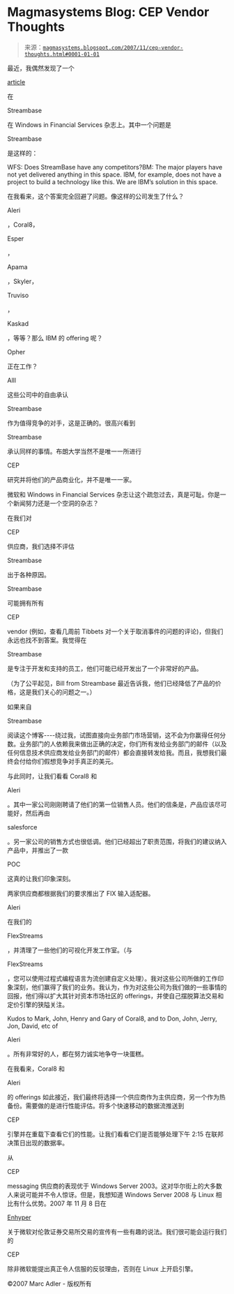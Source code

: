 <!--yml

分类：未分类

日期：2024-05-18 05:06:37

-->

# Magmasystems Blog: CEP Vendor Thoughts

> 来源：[`magmasystems.blogspot.com/2007/11/cep-vendor-thoughts.html#0001-01-01`](http://magmasystems.blogspot.com/2007/11/cep-vendor-thoughts.html#0001-01-01)

最近，我偶然发现了一个

[article](http://windowsfs.com/TheMag/tabid/54/articleType/ArticleView/articleId/2101/Default.aspx)

在

Streambase

在 Windows in Financial Services 杂志上。其中一个问题是

Streambase

是这样的：

WFS: Does StreamBase have any competitors?BM: The major players have not yet delivered anything in this space. IBM, for example, does not have a project to build a technology like this. We are IBM’s solution in this space.

在我看来，这个答案完全回避了问题。像这样的公司发生了什么？

Aleri

，Coral8，

Esper

，

Apama

，Skyler，

Truviso

，

Kaskad

，等等？那么 IBM 的 offering 呢？

Opher

正在工作？

Alll

这些公司中的自由承认

Streambase

作为值得竞争的对手，这是正确的。很高兴看到

Streambase

承认同样的事情。布朗大学当然不是唯一一所进行

CEP

研究并将他们的产品商业化，并不是唯一一家。

微软和 Windows in Financial Services 杂志让这个疏忽过去，真是可耻。你是一个新闻努力还是一个空洞的杂志？

在我们对

CEP

供应商，我们选择不评估

Streambase

出于各种原因。

Streambase

可能拥有所有

CEP

vendor (例如，查看几周前 Tibbets 对一个关于取消事件的问题的评论)，但我们永远也找不到答案。我觉得在

Streambase

是专注于开发和支持的员工，他们可能已经开发出了一个非常好的产品。

（为了公平起见，Bill from Streambase 最近告诉我，他们已经降低了产品的价格，这是我们关心的问题之一。）

如果来自

Streambase

阅读这个博客----绕过我，试图直接向业务部门市场营销，这不会为你赢得任何分数。业务部门的人依赖我来做出正确的决定，你们所有发给业务部门的邮件（以及任何信息技术供应商发给业务部门的邮件）都会直接转发给我。而且，我想我们最终会付给你们假想竞争对手真正的美元。

与此同时，让我们看看 Coral8 和

Aleri

。其中一家公司刚刚聘请了他们的第一位销售人员。他们的信条是，产品应该尽可能好，然后再由

salesforce

。另一家公司的销售方式也很低调。他们已经超出了职责范围，将我们的建议纳入产品中，并推出了一款

POC

这真的让我们印象深刻。

两家供应商都根据我们的要求推出了 FIX 输入适配器。

Aleri

在我们的

FlexStreams

，并清理了一些他们的可视化开发工作室。（与

FlexStreams

，您可以使用过程式编程语言为流创建自定义处理）。我对这些公司所做的工作印象深刻，他们赢得了我们的业务。我认为，作为对这些公司为我们做的一些事情的回报，他们得以扩大其针对资本市场社区的 offerings，并使自己摆脱算法交易和定价引擎的狭隘关注。

Kudos to Mark, John, Henry and Gary of Coral8, and to Don, John, Jerry, Jon, David, etc of

Aleri

。所有非常好的人，都在努力诚实地争夺一块蛋糕。

在我看来，Coral8 和

Aleri

的 offerings 如此接近，我们最终将选择一个供应商作为主供应商，另一个作为热备份。需要做的是进行性能评估。将多个快速移动的数据流推送到

CEP

引擎并在重载下查看它们的性能。让我们看看它们是否能够处理下午 2:15 在联邦决策日出现的数据率。

从

CEP

messaging 供应商的表现优于 Windows Server 2003。这对华尔街上的大多数人来说可能并不令人惊讶。但是，我想知道 Windows Server 2008 与 Linux 相比有什么优势。2007 年 11 月 8 日在

[Enhyper](http://enhyper.blogspot.com/)

关于微软对伦敦证券交易所交易的宣传有一些有趣的说法。我们很可能会运行我们的

CEP

除非微软能提出真正令人信服的反驳理由，否则在 Linux 上开启引擎。

©2007 Marc Adler - 版权所有
